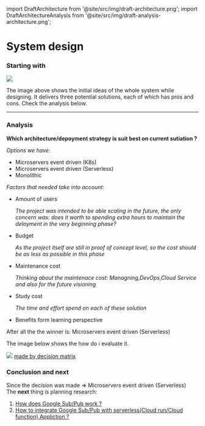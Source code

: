 import DraftArchitecture from '@site/src/img/draft-architecture.png';
import DraftArchitectureAnalysis from '@site/src/img/draft-analysis-architecture.png';

# System design

### Starting with

<img src={DraftArchitecture} />

The image above shows the initial ideas of the whole system while designing. It delivers three potential solutions, each of which has pros and cons. Check the analysis below.

---

### Analysis

**Which architecture/depoyment strategy is suit best on current sutiation ?**

_Options we have_:

- Microservers event driven (K8s)
- Microservers event driven (Serverless)
- Monolithic

_Factors that needed take into account_:

- Amount of users

  _The project was intended to be able scaling in the future, the only concern was: does it worth to spending extra hours to maintain the deloyment in the very beginning phase?_

- Budget

  _As the project itself are still in proof of concept level, so the cost should be as less as possible in this phase_

- Maintenance cost

  _Thinking about the maintenace cost: Managning,DevOps,Cloud Service and also for the future visioning_

- Study cost

  _The time and effort spend on each of these solution_

- Benefits form learning perspective

After all the the winner is: Microservers event driven (Serverless)

The image below shows the how do i evaluate it.

<img src={DraftArchitectureAnalysis} />
<a href="https://d-x.vercel.app/"><u> made by decision matrix</u></a>

### Conclusion and next

Since the decision was made => Microservers event driven (Serverless)  
The **next** thing is planning research:

1. [<u>How does Google Sub/Pub work ?</u>](/docs/Research/GoogleSubPub)
2. [<u>How to integrate Google Sub/Pub with serverless(Cloud run/Cloud function) Appliction ?</u>](/docs/Research/GoogleSubPub)
